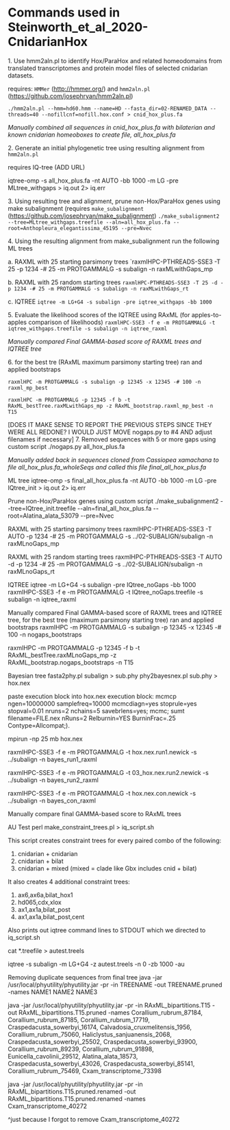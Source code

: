 # Commands used in Steinworth_et_al_2020-CnidarianHox
1\. Use  hmm2aln.pl to identify Hox/ParaHox and related homeodomains from translated transcriptomes and protein model files of selected cnidarian datasets.

requires: `HMMer` (http://hmmer.org/) and `hmm2aln.pl` (https://github.com/josephryan/hmm2aln.pl)

 `./hmm2aln.pl --hmm=hd60.hmm --name=HD --fasta_dir=02-RENAMED_DATA --threads=40 --nofillcnf=nofill.hox.conf > cnid_hox_plus.fa`

_Manually combined all sequences in cnid_hox_plus.fa with bilaterian and known cnidarian homeoboxes to create file, all_hox_plus.fa_

2\. Generate an initial phylogenetic tree using resulting alignment from `hmm2aln.pl`

requires IQ-tree (ADD URL)

iqtree-omp -s all_hox_plus.fa -nt AUTO -bb 1000 -m LG -pre MLtree_withgaps > iq.out 2> iq.err

3\. Using resulting tree and alignment, prune non-Hox/ParaHox genes using make subalignment
(requires `make_subalignment` (https://github.com/josephryan/make_subalignment)
`./make_subalignment2 --tree=MLtree_withgaps.treefile --aln=all_hox_plus.fa --root=Anthopleura_elegantissima_45195 --pre=Nvec`

4\. Using the resulting alignment from make_subalignment run the following ML trees 

  a\. RAXML with 25 starting parsimony trees
  `raxmlHPC-PTHREADS-SSE3 -T 25 -p 1234 -# 25 -m PROTGAMMALG -s subalign -n raxMLwithGaps_mp

  b\. RAXML with 25 random starting trees
  `raxmlHPC-PTHREADS-SSE3 -T 25 -d -p 1234 -# 25 -m PROTGAMMALG -s subalign -n raxMLwithGaps_rt`

  c\. IQTREE
  `iqtree -m LG+G4 -s subalign -pre iqtree_withgaps -bb 1000`

5\. Evaluate the likelihood scores of the IQTREE using RAxML (for apples-to-apples comparison of likelihoods)
`raxmlHPC-SSE3 -f e -m PROTGAMMALG -t iqtree_withgaps.treefile -s subalign -n iqtree_raxml`

_Manually compared Final GAMMA-based score of RAXML trees and IQTREE tree_ 

6\. for the best tre (RAxML maximum parsimony starting tree) ran and applied bootstraps

`raxmlHPC -m PROTGAMMALG -s subalign -p 12345 -x 12345 -# 100 -n raxml_mp_best `

`raxmlHPC -m PROTGAMMALG -p 12345 -f b -t RAxML_bestTree.raxMLwithGaps_mp -z RAxML_bootstrap.raxml_mp_best -n T15`

[DOES IT MAKE SENSE TO REPORT THE PREVIOUS STEPS SINCE THEY WERE ALL REDONE?  I WOULD JUST MOVE nogaps.py to #4 AND adjust filenames if necessary]
7\. Removed sequences with 5 or more gaps using custom script
./nogaps.py all_hox_plus.fa

_Manually added back in sequences cloned from Cassiopea xamachana to file all_hox_plus.fa_wholeSeqs and called this file final_all_hox_plus.fa_

ML tree
iqtree-omp -s final_all_hox_plus.fa -nt AUTO -bb 1000 -m LG -pre IQtree_init > iq.out 2> iq.err

Prune non-Hox/ParaHox genes using custom script
./make_subalignment2 --tree=IQtree_init.treefile --aln=final_all_hox_plus.fa --root=Alatina_alata_53079 --pre=Nvec

RAXML with 25 starting parsimony trees
raxmlHPC-PTHREADS-SSE3 -T AUTO -p 1234 -# 25 -m PROTGAMMALG -s ../02-SUBALIGN/subalign -n raxMLnoGaps_mp

RAXML with 25 random starting trees
raxmlHPC-PTHREADS-SSE3 -T AUTO -d -p 1234 -# 25 -m PROTGAMMALG -s ../02-SUBALIGN/subalign -n raxMLnoGaps_rt

IQTREE
iqtree -m LG+G4 -s subalign -pre IQtree_noGaps -bb 1000
raxmlHPC-SSE3 -f e -m PROTGAMMALG -t IQtree_noGaps.treefile -s subalign -n iqtree_raxml

Manually compared Final GAMMA-based score of RAXML trees and IQTREE tree, for the best tree (maximum parsimony starting tree) ran and applied bootstraps
raxmlHPC -m PROTGAMMALG -s subalign -p 12345 -x 12345 -# 100 -n nogaps_bootstraps

raxmlHPC -m PROTGAMMALG -p 12345 -f b -t RAxML_bestTree.raxMLnoGaps_mp -z RAxML_bootstrap.nogaps_bootstraps -n T15


Bayesian tree
fasta2phy.pl subalign > sub.phy
phy2bayesnex.pl sub.phy > hox.nex

paste execution block into hox.nex
execution block:
mcmcp ngen=10000000 samplefreq=10000 mcmcdiagn=yes stoprule=yes stopval=0.01       nruns=2 nchains=5 savebrlens=yes; mcmc; sumt filename=FILE.nex nRuns=2 Relburnin=YES BurninFrac=.25 Contype=Allcompat;).

mpirun -np 25 mb hox.nex


raxmlHPC-SSE3 -f e -m PROTGAMMALG -t hox.nex.run1.newick -s ../subalign -n bayes_run1_raxml

raxmlHPC-SSE3 -f e -m PROTGAMMALG -t 03_hox.nex.run2.newick -s ../subalign -n bayes_run2_raxml

raxmlHPC-SSE3 -f e -m PROTGAMMALG -t hox.nex.con.newick -s ../subalign -n bayes_con_raxml

Manually compare final GAMMA-based score to RAxML trees


AU Test
perl make_constraint_trees.pl > iq_script.sh

This script creates constraint trees for every paired combo of the following:
   1. cnidarian + cnidarian
   2. cnidarian + bilat
   3. cnidarian + mixed (mixed = clade like Gbx includes cnid + bilat)

It also creates 4 additional constraint trees:
   1. ax6,ax6a,bilat_hox1
   2. hd065,cdx,xlox
   3. ax1,ax1a,bilat_post
   4. ax1,ax1a,bilat_post,cent

Also prints out iqtree command lines to STDOUT which we directed to iq_script.sh

cat *.treefile > autest.treels

iqtree -s subalign -m LG+G4 -z autest.treels -n 0 -zb 1000 -au

Removing duplicate sequences from final tree
java -jar /usr/local/phyutility/phyutility.jar -pr -in TREENAME -out TREENAME.pruned -names NAME1 NAME2 NAME3

java -jar /usr/local/phyutility/phyutility.jar -pr -in RAxML_bipartitions.T15 -out RAxML_bipartitions.T15.pruned -names Corallium_rubrum_87184, Corallium_rubrum_87185, Corallium_rubrum_17719, Craspedacusta_sowerbyi_16174, Calvadosia_cruxmelitensis_1956, Corallium_rubrum_75060, Haliclystus_sanjuanensis_2068, Craspedacusta_sowerbyi_25502, Craspedacusta_sowerbyi_93900, Corallium_rubrum_89239, Corallium_rubrum_91898, Eunicella_cavolinii_29512, Alatina_alata_18573, Craspedacusta_sowerbyi_43026, Craspedacusta_sowerbyi_85141, Corallium_rubrum_75469, Cxam_transcriptome_73398

java -jar /usr/local/phyutility/phyutility.jar -pr -in RAxML_bipartitions.T15.pruned.renamed -out RAxML_bipartitions.T15.pruned.renamed -names Cxam_transcriptome_40272

^just because I forgot to remove Cxam_transcriptome_40272
